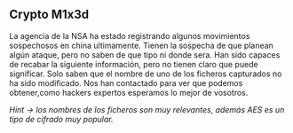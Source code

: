 ## Crypto M1x3d
La agencia de la NSA ha estado registrando algunos movimientos sospechosos en china ultimamente. Tienen la sospecha de que planean algún ataque, pero no saben de que tipo ni donde sera. 
Han sido capaces de recabar la siguiente información, pero no tienen claro que puede significar. Solo saben que el nombre de uno de los ficheros capturados no ha sido modificado.
Nos han contactado para ver que podemos obtener,como hackers expertos esperamos lo mejor de vosotros.

*Hint -> los nombres de los ficheros son muy relevantes, además AES es un tipo de cifrado muy popular.*
